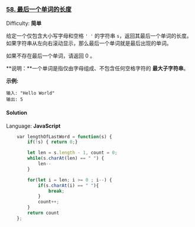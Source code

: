 ### [58\. 最后一个单词的长度](https://leetcode-cn.com/problems/length-of-last-word/)

Difficulty: **简单**


给定一个仅包含大小写字母和空格 `' '` 的字符串 `s`，返回其最后一个单词的长度。如果字符串从左向右滚动显示，那么最后一个单词就是最后出现的单词。

如果不存在最后一个单词，请返回 0 。

**说明：**一个单词是指仅由字母组成、不包含任何空格字符的 **最大子字符串**。

**示例:**

```
输入: "Hello World"
输出: 5
```


#### Solution

Language: **JavaScript**

```JavaScript
    ​var lengthOfLastWord = function(s) {
        if(!s) { return 0;}

        let len = s.length - 1, count = 0;
        while(s.charAt(len) == " ") {
            len--
        }

        for(let i = len; i >= 0 ; i--) {
            if(s.charAt(i) == " "){
                break;
            }
            count++;
        }
        return count
    };
```